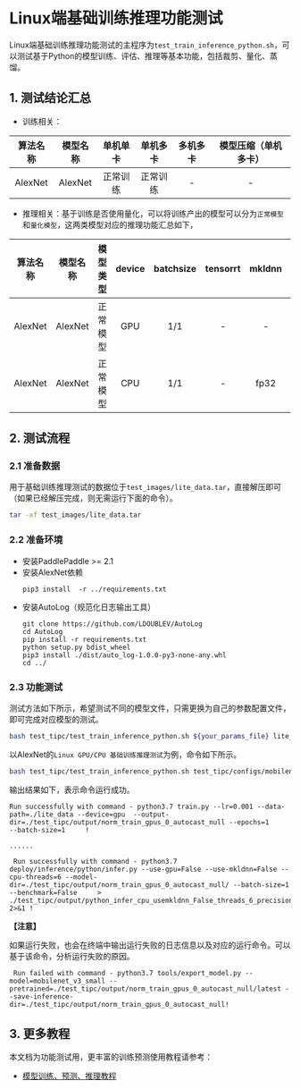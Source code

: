 # Linux端基础训练推理功能测试

Linux端基础训练推理功能测试的主程序为`test_train_inference_python.sh`，可以测试基于Python的模型训练、评估、推理等基本功能，包括裁剪、量化、蒸馏。

## 1. 测试结论汇总

- 训练相关：

| 算法名称 | 模型名称 | 单机单卡 | 单机多卡 | 多机多卡 | 模型压缩（单机多卡） |
|  :----: |   :----:  |    :----:  |  :----:   |  :----:   |  :----:   |
|  AlexNet  | AlexNet| 正常训练 | 正常训练 | - | - |


- 推理相关：基于训练是否使用量化，可以将训练产出的模型可以分为`正常模型`和`量化模型`，这两类模型对应的推理功能汇总如下，

| 算法名称 | 模型名称 | 模型类型 |device | batchsize | tensorrt | mkldnn | cpu多线程 |
|  :----:   |  :----: |   ----   |  :----:  |   :----:   |  :----:  |   :----:   |  :----:  |
|  AlexNet   |  AlexNet |  正常模型 | GPU | 1/1 | - | - | - |
|  AlexNet   |  AlexNet | 正常模型 | CPU | 1/1 | - | fp32 | 支持 |


## 2. 测试流程

### 2.1 准备数据

用于基础训练推理测试的数据位于`test_images/lite_data.tar`，直接解压即可（如果已经解压完成，则无需运行下面的命令）。

```bash
tar -xf test_images/lite_data.tar
```

### 2.2 准备环境


- 安装PaddlePaddle >= 2.1
- 安装AlexNet依赖
    ```
    pip3 install  -r ../requirements.txt
    ```
- 安装AutoLog（规范化日志输出工具）
    ```
    git clone https://github.com/LDOUBLEV/AutoLog
    cd AutoLog
    pip install -r requirements.txt
    python setup.py bdist_wheel
    pip3 install ./dist/auto_log-1.0.0-py3-none-any.whl
    cd ../
    ```

### 2.3 功能测试


测试方法如下所示，希望测试不同的模型文件，只需更换为自己的参数配置文件，即可完成对应模型的测试。

```bash
bash test_tipc/test_train_inference_python.sh ${your_params_file} lite_train_lite_infer
```

以AlexNet的`Linux GPU/CPU 基础训练推理测试`为例，命令如下所示。

```bash
bash test_tipc/test_train_inference_python.sh test_tipc/configs/mobilenet_v3_small/train_infer_python.txt lite_train_lite_infer
```

输出结果如下，表示命令运行成功。

```
Run successfully with command - python3.7 train.py --lr=0.001 --data-path=./lite_data --device=gpu  --output-dir=./test_tipc/output/norm_train_gpus_0_autocast_null --epochs=1     --batch-size=1     !  

......

 Run successfully with command - python3.7 deploy/inference/python/infer.py --use-gpu=False --use-mkldnn=False --cpu-threads=6 --model-dir=./test_tipc/output/norm_train_gpus_0_autocast_null/ --batch-size=1     --benchmark=False     > ./test_tipc/output/python_infer_cpu_usemkldnn_False_threads_6_precision_null_batchsize_1.log 2>&1 !  
```

**【注意】**

如果运行失败，也会在终端中输出运行失败的日志信息以及对应的运行命令。可以基于该命令，分析运行失败的原因。

```
 Run failed with command - python3.7 tools/export_model.py --model=mobilenet_v3_small --pretrained=./test_tipc/output/norm_train_gpus_0_autocast_null/latest --save-inference-dir=./test_tipc/output/norm_train_gpus_0_autocast_null!
```


## 3. 更多教程

本文档为功能测试用，更丰富的训练预测使用教程请参考：  

* [模型训练、预测、推理教程](../../README.md)  
